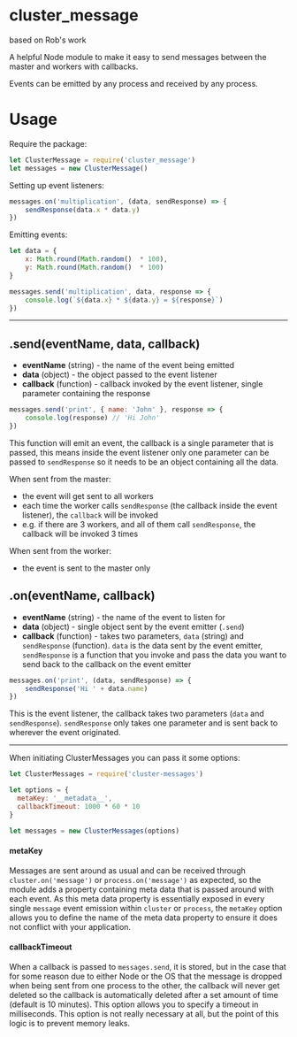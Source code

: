 # cluster_message 
based on Rob's work

A helpful Node module to make it easy to send messages between the
master and workers with callbacks.

Events can be emitted by any process and received by any process.

# Usage

Require the package:
```javascript
let ClusterMessage = require('cluster_message')
let messages = new ClusterMessage()
```

Setting up event listeners:
```javascript
messages.on('multiplication', (data, sendResponse) => {
    sendResponse(data.x * data.y)
})
```

Emitting events:
```javascript
let data = {
    x: Math.round(Math.random()  * 100),
    y: Math.round(Math.random()  * 100)
}

messages.send('multiplication', data, response => {
    console.log(`${data.x} * ${data.y} = ${response}`)
})
```

---

## .send(eventName, data, callback)

- **eventName** (string) - the name of the event being emitted
- **data** (object) - the object passed to the event listener
- **callback** (function) - callback invoked
by the event listener, single parameter containing the response

```javascript
messages.send('print', { name: 'John' }, response => {
    console.log(response) // 'Hi John'
})
```

This function will emit an event, the callback is a single parameter
that is passed, this means inside the event listener only one parameter
can be passed to `sendResponse` so it needs to be an object containing
all the data.

When sent from the master:
- the event will get sent to all workers
- each time the worker calls `sendResponse` (the callback inside
the event listener), the `callback` will be invoked
- e.g. if there are 3 workers, and all of them call `sendResponse`,
the callback will be invoked 3 times

When sent from the worker:
- the event is sent to the master only

## .on(eventName, callback)

- **eventName** (string) - the name of the event to listen for
- **data** (object) - single object sent by the event emitter (`.send`)
- **callback** (function) - takes two parameters, `data` (string) and
`sendResponse` (function). `data` is the data sent by the event emitter,
`sendResponse` is a function that you invoke and pass the data you want
to send back to the callback on the event emitter

```javascript
messages.on('print', (data, sendResponse) => {
    sendResponse('Hi ' + data.name)
})
```

This is the event listener, the callback takes two parameters (`data`
and `sendResponse`). `sendResponse` only takes one parameter and is
sent back to wherever the event originated.

---

When initiating ClusterMessages you can pass it some options:
```javascript
let ClusterMessages = require('cluster-messages')

let options = {
  metaKey: '__metadata__',
  callbackTimeout: 1000 * 60 * 10
}

let messages = new ClusterMessages(options)
```

#### metaKey
Messages are sent around as usual and can be
received through `cluster.on('message')` or
`process.on('message')` as expected, so the module adds a property containing
meta data that is passed around with each event. As this meta data
property is essentially exposed in every single `message` event emission
within `cluster` or `process`, the `metaKey` option allows you to define
the name of the meta data property to ensure it does not conflict with
your application.

#### callbackTimeout
When a callback is passed to `messages.send`, it is stored, but in the
case that for some reason due to either Node or the OS that the message
is dropped when being sent from one process to the other, the callback
will never get deleted so the callback is automatically deleted after
a set amount of time (default is 10 minutes). This option
allows you to specify a timeout in milliseconds. This option is not
really necessary at all, but the point of this logic is to prevent
memory leaks.
